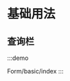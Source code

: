 

# 基础用法

## 查询栏
:::demo

Form/basic/index
:::
<!--
## 不同布局的组件
:::demo

Form/basic/dialog
:::

## 显示值
:::demo

Form/basic/show-value
:::

## 显示组件
:::demo

Form/basic/linkage
:::

## 全局组件的显示
:::demo

Form/basic/linkage-global
:::

## 禁用组件
:::demo

Form/basic/disabled
:::

## 组件排序
:::demo

Form/basic/sort
:::

## 自定义组件
:::demo

Form/basic/custom
:::

## 验证
:::demo

Form/basic/vaildate
::: -->

<!-- @include: ./explain.md -->

